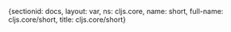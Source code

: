 {sectionid: docs, layout: var, ns: cljs.core, name: short, full-name: cljs.core/short,
  title: cljs.core/short}
